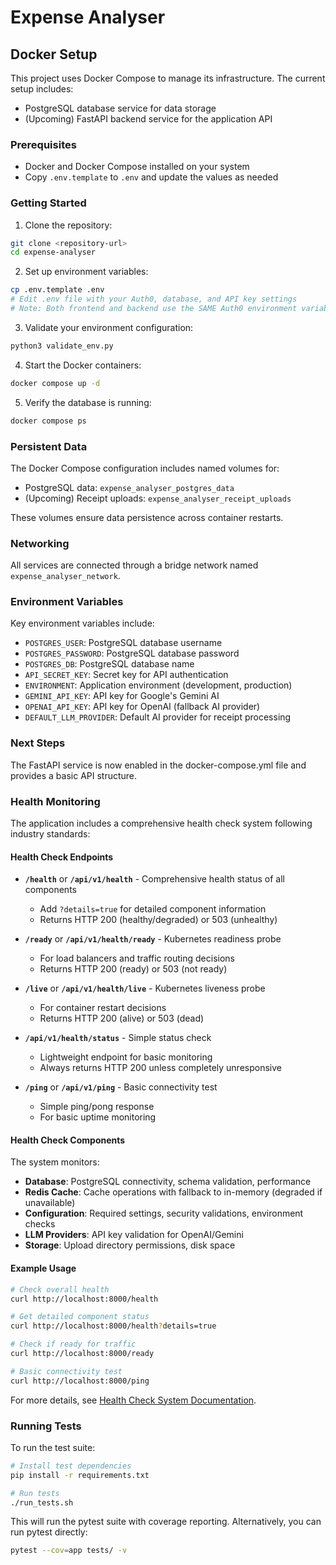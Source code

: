 # Expense Analyser

## Docker Setup

This project uses Docker Compose to manage its infrastructure. The current setup includes:

- PostgreSQL database service for data storage
- (Upcoming) FastAPI backend service for the application API

### Prerequisites

- Docker and Docker Compose installed on your system
- Copy `.env.template` to `.env` and update the values as needed

### Getting Started

1. Clone the repository:

```bash
git clone <repository-url>
cd expense-analyser
```

2. Set up environment variables:

```bash
cp .env.template .env
# Edit .env file with your Auth0, database, and API key settings
# Note: Both frontend and backend use the SAME Auth0 environment variables (no REACT_APP_ prefix needed)
```

3. Validate your environment configuration:

```bash
python3 validate_env.py
```

4. Start the Docker containers:

```bash
docker compose up -d
```

5. Verify the database is running:

```bash
docker compose ps
```

### Persistent Data

The Docker Compose configuration includes named volumes for:

- PostgreSQL data: `expense_analyser_postgres_data`
- (Upcoming) Receipt uploads: `expense_analyser_receipt_uploads`

These volumes ensure data persistence across container restarts.

### Networking

All services are connected through a bridge network named `expense_analyser_network`.

### Environment Variables

Key environment variables include:

- `POSTGRES_USER`: PostgreSQL database username
- `POSTGRES_PASSWORD`: PostgreSQL database password
- `POSTGRES_DB`: PostgreSQL database name
- `API_SECRET_KEY`: Secret key for API authentication
- `ENVIRONMENT`: Application environment (development, production)
- `GEMINI_API_KEY`: API key for Google's Gemini AI
- `OPENAI_API_KEY`: API key for OpenAI (fallback AI provider)
- `DEFAULT_LLM_PROVIDER`: Default AI provider for receipt processing

### Next Steps

The FastAPI service is now enabled in the docker-compose.yml file and provides a basic API structure.

### Health Monitoring

The application includes a comprehensive health check system following industry standards:

#### Health Check Endpoints

- **`/health`** or **`/api/v1/health`** - Comprehensive health status of all components
  - Add `?details=true` for detailed component information
  - Returns HTTP 200 (healthy/degraded) or 503 (unhealthy)

- **`/ready`** or **`/api/v1/health/ready`** - Kubernetes readiness probe
  - For load balancers and traffic routing decisions
  - Returns HTTP 200 (ready) or 503 (not ready)

- **`/live`** or **`/api/v1/health/live`** - Kubernetes liveness probe  
  - For container restart decisions
  - Returns HTTP 200 (alive) or 503 (dead)

- **`/api/v1/health/status`** - Simple status check
  - Lightweight endpoint for basic monitoring
  - Always returns HTTP 200 unless completely unresponsive

- **`/ping`** or **`/api/v1/ping`** - Basic connectivity test
  - Simple ping/pong response
  - For basic uptime monitoring

#### Health Check Components

The system monitors:

- **Database**: PostgreSQL connectivity, schema validation, performance
- **Redis Cache**: Cache operations with fallback to in-memory (degraded if unavailable)
- **Configuration**: Required settings, security validations, environment checks
- **LLM Providers**: API key validation for OpenAI/Gemini
- **Storage**: Upload directory permissions, disk space

#### Example Usage

```bash
# Check overall health
curl http://localhost:8000/health

# Get detailed component status
curl http://localhost:8000/health?details=true

# Check if ready for traffic
curl http://localhost:8000/ready

# Basic connectivity test
curl http://localhost:8000/ping
```

For more details, see [Health Check System Documentation](docs/health_check_system.md).

### Running Tests

To run the test suite:

```bash
# Install test dependencies
pip install -r requirements.txt

# Run tests
./run_tests.sh
```

This will run the pytest suite with coverage reporting. Alternatively, you can run pytest directly:

```bash
pytest --cov=app tests/ -v
```
